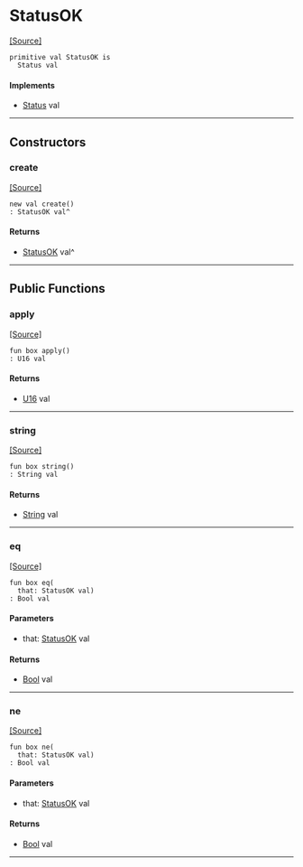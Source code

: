 # StatusOK
<span class="source-link">[[Source]](src/server/status.md#L24)</span>
```pony
primitive val StatusOK is
  Status val
```

#### Implements

* [Status](server-Status.md) val

---

## Constructors

### create
<span class="source-link">[[Source]](src/server/status.md#L24)</span>


```pony
new val create()
: StatusOK val^
```

#### Returns

* [StatusOK](server-StatusOK.md) val^

---

## Public Functions

### apply
<span class="source-link">[[Source]](src/server/status.md#L25)</span>


```pony
fun box apply()
: U16 val
```

#### Returns

* [U16](builtin-U16.md) val

---

### string
<span class="source-link">[[Source]](src/server/status.md#L26)</span>


```pony
fun box string()
: String val
```

#### Returns

* [String](builtin-String.md) val

---

### eq
<span class="source-link">[[Source]](src/server/status.md#L25)</span>


```pony
fun box eq(
  that: StatusOK val)
: Bool val
```
#### Parameters

*   that: [StatusOK](server-StatusOK.md) val

#### Returns

* [Bool](builtin-Bool.md) val

---

### ne
<span class="source-link">[[Source]](src/server/status.md#L25)</span>


```pony
fun box ne(
  that: StatusOK val)
: Bool val
```
#### Parameters

*   that: [StatusOK](server-StatusOK.md) val

#### Returns

* [Bool](builtin-Bool.md) val

---

